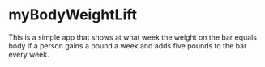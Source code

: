 # myBodyWeightLift
This is a simple app that shows at what week the weight on the bar equals body if a person gains a pound a week and adds five pounds to the bar every week.
